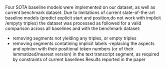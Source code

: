 Four SOTA baseline models were implemented on our dataset, as well as current benchmark dataset.
Due to limitations of current state-of-the-art baseline models (predict explicit start and position,do not work with implicit /empyty triples) the  dataset was processed as followed for a valid comparison across all baselines and with the benchmark dataset:
 - removing segments not yielding any triples, or empty triples
 - removing segments contatining implicit labels
 -replacing the aspects and opinion with their positional token numbers (or of their lemmatized/nearest version) in the text transcript segment, as required by constraints of current baselines
Results reported in the paper
